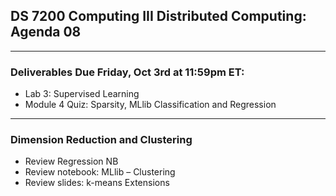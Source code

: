 ## DS 7200 Computing III Distributed Computing: Agenda 08

---

### Deliverables Due Friday, Oct 3rd at 11:59pm ET:

- Lab 3: Supervised Learning
- Module 4 Quiz: Sparsity, MLlib Classification and Regression


---

### Dimension Reduction and Clustering

- Review Regression NB
- Review notebook: MLlib – Clustering
- Review slides: k-means Extensions

